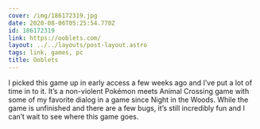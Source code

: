 ```yaml
---
cover: /img/186172319.jpg
date: 2020-08-06T05:25:54.770Z
id: 186172319
link: https://ooblets.com/
layout: ../../layouts/post-layout.astro
tags: link, games, pc
title: Ooblets
---
```


I picked this game up in early access a few weeks ago and I’ve put a lot of time in to it. It’s a non-violent Pokémon meets Animal Crossing game with some of my favorite dialog in a game since Night in the Woods. While the game is unfinished and there are a few bugs, it’s still incredibly fun and I can’t wait to see where this game goes.
